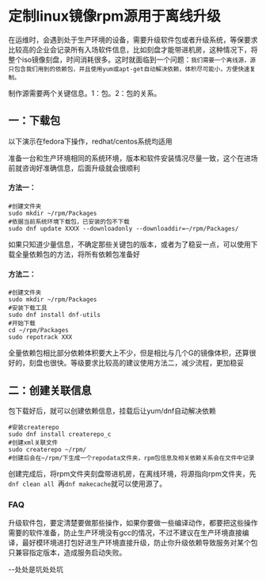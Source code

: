 # 定制linux镜像rpm源用于离线升级

在运维时，会遇到处于生产环境的设备，需要升级软件包或者升级系统，等保要求比较高的企业会记录所有入场软件信息，比如刻盘才能带进机房，这种情况下，将整个iso镜像刻盘，时间消耗很多。这时就面临到一个问题：`我们需要一个离线源，源只包含我们用到的依赖包，并且使用yum或apt-get自动解决依赖，体积尽可能小，方便快速复制。`

制作源需要两个关键信息。1：包。2：包的关系。

## 一：下载包

以下演示在fedora下操作，redhat/centos系统均适用

准备一台和生产环境相同的系统环境，版本和软件安装情况尽量一致，这个在进场前就咨询好准确信息，后面升级就会很顺利

#### 方法一：

```shell
#创建文件夹
sudo mkdir ~/rpm/Packages
#依据当前系统环境下载包，已安装的包不下载
sudo dnf update XXXX --downloadonly --downloaddir=~/rpm/Packages/
```

如果只知道少量信息，不确定那些关键包的版本，或者为了稳妥一点，可以使用下载全量依赖包的方法，将所有依赖包准备好

#### 方法二：

```shell
#创建文件夹
sudo mkdir ~/rpm/Packages
#安装下载工具
sudo dnf install dnf-utils
#开始下载
cd ~/rpm/Packages
sudo repotrack XXX
```

全量依赖包相比部分依赖体积要大上不少，但是相比与几个G的镜像体积，还算很好的，刻盘也很快。等级要求比较高的建议使用方法二，减少流程，更加稳妥

## 二：创建关联信息

包下载好后，就可以创建依赖信息，挂载后让yum/dnf自动解决依赖

```shell
#安装createrepo
sudo dnf install createrepo_c
#创建xml关联文件
sudo createrepo ~/rpm/
#创建后会在~/rpm/下生成一个repodata文件夹，rpm包信息及相关依赖关系会在文件中记录
```

创建完成后，将rpm文件夹刻盘带进机房，在离线环境，将源指向rpm文件夹，先`dnf clean all `再`dnf makecache`就可以使用源了。

### FAQ

升级软件包，要定清楚要做那些操作，如果你要做一些编译动作，都要把这些操作需要的软件准备，防止生产环境没有gcc的情况，不过不建议在生产环境直接编译，最好模环境进打包好进生产环境直接升级，防止你升级依赖导致服务对某个包只兼容指定版本，造成服务启动失败。

--处处是坑处处坑
